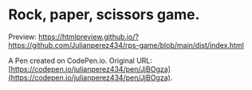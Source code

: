 # Rock, paper, scissors game.

Preview: https://htmlpreview.github.io/?https://github.com/Julianperez434/rps-game/blob/main/dist/index.html

A Pen created on CodePen.io. Original URL: [https://codepen.io/julianperez434/pen/JjBOgza](https://codepen.io/julianperez434/pen/JjBOgza).

